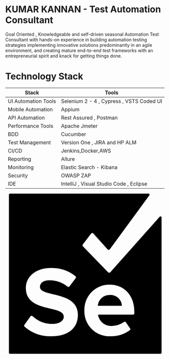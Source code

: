 # KUMAR KANNAN - Test Automation Consultant 
Goal Oriented , Knowledgeable and self-driven seasonal Automation Test Consultant with hands-on experience in building automation testing strategies implementing innovative solutions predominantly in an agile environment, and creating mature end-to-end test frameworks with an entrepreneurial spirit and knack for getting things done.

# Technology Stack
| Stack | Tools |
| --- | --- |
| UI Automation Tools | Selenium 2 - 4 , Cypress , VSTS Coded UI |
| Mobile Automation | Appium |
| API Automation | Rest Assured , Postman |
| Performance Tools | Apache Jmeter |
| BDD | Cucumber |
| Test Management | Version One , JIRA and HP ALM |
| CI/CD  | Jenkins,Docker,AWS |
| Reporting | Allure |
| Monitoring | Elastic Search - Kibana |
| Security | OWASP ZAP |
| IDE | IntelliJ , Visual Studio Code , Eclipse|

<svg role="img" viewBox="0 0 24 24" xmlns="http://www.w3.org/2000/svg"><title>Selenium</title><path d="M23.174 3.468l-7.416 8.322a.228.228 0 0 1-.33 0l-3.786-3.9a.228.228 0 0 1 0-.282L12.872 6a.228.228 0 0 1 .366 0l2.106 2.346a.228.228 0 0 0 .342 0l5.94-8.094A.162.162 0 0 0 21.5 0H.716a.174.174 0 0 0-.174.174v23.652A.174.174 0 0 0 .716 24h22.566a.174.174 0 0 0 .174-.174V3.6a.162.162 0 0 0-.282-.132zM6.932 21.366a5.706 5.706 0 0 1-4.05-1.44.222.222 0 0 1 0-.288l.882-1.236a.222.222 0 0 1 .33-.036 4.338 4.338 0 0 0 2.964 1.158c1.158 0 1.722-.534 1.722-1.098 0-1.752-5.7-.552-5.7-4.278 0-1.65 1.428-3 3.756-3a5.568 5.568 0 0 1 3.708 1.242.222.222 0 0 1 0 .3l-.906 1.2a.222.222 0 0 1-.318.036 4.29 4.29 0 0 0-2.706-.936c-.906 0-1.41.402-1.41.996 0 1.572 5.688.522 5.688 4.2.006 1.812-1.284 3.18-3.96 3.18zm12.438-3.432a.192.192 0 0 1-.192.192h-5.202a.06.06 0 0 0-.06.066 1.986 1.986 0 0 0 2.106 1.638 3.264 3.264 0 0 0 1.8-.6.192.192 0 0 1 .276.042l.636.93a.198.198 0 0 1-.042.264 4.71 4.71 0 0 1-2.892.9 3.726 3.726 0 0 1-3.93-3.87 3.744 3.744 0 0 1 3.81-3.852c2.196 0 3.684 1.644 3.684 4.05zm-3.684-2.748a1.758 1.758 0 0 0-1.8 1.56.06.06 0 0 0 .06.066h3.492a.06.06 0 0 0 .06-.066 1.698 1.698 0 0 0-1.812-1.56Z"/></svg>

